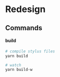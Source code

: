 # Redesign

## Commands

#### build

```bash
# compile stylus files
yarn build

# watch
yarn build-w
```
